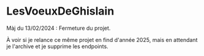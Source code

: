 # LesVoeuxDeGhislain

Màj du 13/02/2024 : Fermeture du projet.

À voir si je relance ce même projet en find d'année 2025, mais en attendant je l'archive et je supprime les endpoints.

